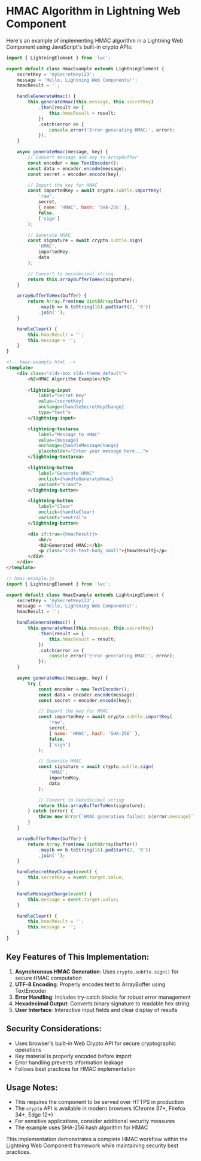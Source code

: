 # HMAC Algorithm in Lightning Web Component

Here's an example of implementing HMAC algorithm in a Lightning Web Component using JavaScript's built-in crypto APIs:

```javascript
import { LightningElement } from 'lwc';

export default class HmacExample extends LightningElement {
    secretKey = 'mySecretKey123';
    message = 'Hello, Lightning Web Components!';
    hmacResult = '';

    handleGenerateHmac() {
        this.generateHmac(this.message, this.secretKey)
            .then(result => {
                this.hmacResult = result;
            })
            .catch(error => {
                console.error('Error generating HMAC:', error);
            });
    }

    async generateHmac(message, key) {
        // Convert message and key to ArrayBuffer
        const encoder = new TextEncoder();
        const data = encoder.encode(message);
        const secret = encoder.encode(key);

        // Import the key for HMAC
        const importedKey = await crypto.subtle.importKey(
            'raw',
            secret,
            { name: 'HMAC', hash: 'SHA-256' },
            false,
            ['sign']
        );

        // Generate HMAC
        const signature = await crypto.subtle.sign(
            'HMAC',
            importedKey,
            data
        );

        // Convert to hexadecimal string
        return this.arrayBufferToHex(signature);
    }

    arrayBufferToHex(buffer) {
        return Array.from(new Uint8Array(buffer))
            .map(b => b.toString(16).padStart(2, '0'))
            .join('');
    }

    handleClear() {
        this.hmacResult = '';
        this.message = '';
    }
}
```

```html
<!-- hmac-example.html -->
<template>
    <div class="slds-box slds-theme_default">
        <h2>HMAC Algorithm Example</h2>
        
        <lightning-input 
            label="Secret Key" 
            value={secretKey}
            onchange={handleSecretKeyChange}
            type="text">
        </lightning-input>

        <lightning-textarea 
            label="Message to HMAC"
            value={message}
            onchange={handleMessageChange}
            placeholder="Enter your message here...">
        </lightning-textarea>

        <lightning-button 
            label="Generate HMAC" 
            onclick={handleGenerateHmac}
            variant="brand">
        </lightning-button>

        <lightning-button 
            label="Clear" 
            onclick={handleClear}
            variant="neutral">
        </lightning-button>

        <div if:true={hmacResult}>
            <hr/>
            <h3>Generated HMAC:</h3>
            <p class="slds-text-body_small">{hmacResult}</p>
        </div>
    </div>
</template>
```

```javascript
// hmac-example.js
import { LightningElement } from 'lwc';

export default class HmacExample extends LightningElement {
    secretKey = 'mySecretKey123';
    message = 'Hello, Lightning Web Components!';
    hmacResult = '';

    handleGenerateHmac() {
        this.generateHmac(this.message, this.secretKey)
            .then(result => {
                this.hmacResult = result;
            })
            .catch(error => {
                console.error('Error generating HMAC:', error);
            });
    }

    async generateHmac(message, key) {
        try {
            const encoder = new TextEncoder();
            const data = encoder.encode(message);
            const secret = encoder.encode(key);

            // Import the key for HMAC
            const importedKey = await crypto.subtle.importKey(
                'raw',
                secret,
                { name: 'HMAC', hash: 'SHA-256' },
                false,
                ['sign']
            );

            // Generate HMAC
            const signature = await crypto.subtle.sign(
                'HMAC',
                importedKey,
                data
            );

            // Convert to hexadecimal string
            return this.arrayBufferToHex(signature);
        } catch (error) {
            throw new Error(`HMAC generation failed: ${error.message}`);
        }
    }

    arrayBufferToHex(buffer) {
        return Array.from(new Uint8Array(buffer))
            .map(b => b.toString(16).padStart(2, '0'))
            .join('');
    }

    handleSecretKeyChange(event) {
        this.secretKey = event.target.value;
    }

    handleMessageChange(event) {
        this.message = event.target.value;
    }

    handleClear() {
        this.hmacResult = '';
        this.message = '';
    }
}
```

## Key Features of This Implementation:

1. **Asynchronous HMAC Generation**: Uses `crypto.subtle.sign()` for secure HMAC computation
2. **UTF-8 Encoding**: Properly encodes text to ArrayBuffer using TextEncoder
3. **Error Handling**: Includes try-catch blocks for robust error management
4. **Hexadecimal Output**: Converts binary signature to readable hex string
5. **User Interface**: Interactive input fields and clear display of results

## Security Considerations:

- Uses browser's built-in Web Crypto API for secure cryptographic operations
- Key material is properly encoded before import
- Error handling prevents information leakage
- Follows best practices for HMAC implementation

## Usage Notes:

- This requires the component to be served over HTTPS in production
- The `crypto` API is available in modern browsers (Chrome 37+, Firefox 34+, Edge 12+)
- For sensitive applications, consider additional security measures
- The example uses SHA-256 hash algorithm for HMAC

This implementation demonstrates a complete HMAC workflow within the Lightning Web Component framework while maintaining security best practices.

